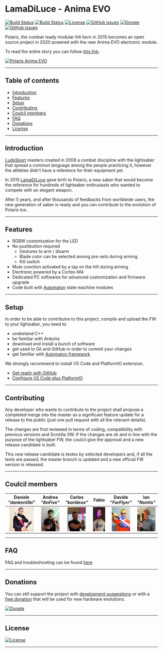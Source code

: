 # LamaDiLuce - Anima EVO
[![Build Status](https://img.shields.io/github/forks/LamaDiLuce/polaris-opencore.svg)](https://github.com/LamaDiLuce/polaris-opencore)
[![Build Status](https://img.shields.io/github/stars/LamaDiLuce/polaris-opencore.svg)](https://github.com/LamaDiLuce/polaris-opencore)
[![License](https://img.shields.io/github/license/LamaDiLuce/polaris-opencore.svg)](https://github.com/LamaDiLuce/polaris-opencore)
[![GitHub issues](https://img.shields.io/github/issues/LamaDiLuce/polaris-opencore)](https://github.com/LamaDiLuce/polaris-opencore/issues)
[![Donate](https://img.shields.io/badge/Donate-PayPal-blue.svg)](https://www.paypal.me/ludosport/)
[![GitHub issues](https://img.shields.io/github/issues/Naereen/StrapDown.js.svg)](https://GitHub.com/Naereen/StrapDown.js/issues/)

Polaris, the combat ready modular hilt born in 2015 becomes an open source project in 2020 powered with the new Anima EVO electronic module.

To read the entire story you can follow [this link](https://www.lamadiluce.it/polaris-evo/).

[![Polaris Anima EVO](https://www.lamadiluce.it/wp-content/uploads/2020/06/FBcover-01-e1596115323936.png)](https://www.lamadiluce.it/polaris-evo/)

---

## Table of contents
- [Introduction](#introduction)
- [Features](#features)
- [Setup](#setup)
- [Contributing](#contributing)
- [Coulcil members](#coulcil-members)
- [FAQ](#faq)
- [Donations](#donations)
- [License](#license)

---

## Introduction
[LudoSport](https://www.ludosport.net/) masters created in 2006 a combat discipline with the lightsaber that spread a common language among the people practicing it, however the athletes didn’t have a reference for their equipment yet.

In 2015 [LamaDiLuce](https://www.lamadiluce.it/) gave birth to Polaris, a new saber that would become the reference for hundreds of lightsaber enthusiasts who wanted to compete with an elegant weapon.

After 5 years, and after thousands of feedbacks from worldwide users, the new generation of saber is ready and you can contribute to the evolution of Polaris too.

---

## Features

- RGBW costomization for the LED
- No pushbutton required
  - Gestures to arm / disarm
  - Blade color can be selected among pre-sets during arming
  - Kill switch
- Mute cunction activated by a tap on the hilt during arming
- Electronic powered by a Cortex-M4
- Dedicated PC softwares for advanced customization and firmware upgrade
- Code built with [Automaton](https://github.com/tinkerspy/Automaton/wiki) state machine modules

---

## Setup
In order to be able to contributre to this project, compile and upload the FW to your lightsaber, you need to:
- undestand C++
- be familiar with Arduino
- download and install a bunch of software
- get used to Git and GitHub in order to commit your changes
- get familiar with [Automaton framework](Documentation/Automaton.md)

We strongly recommend to install VS Code and PlatformIO extension.

- [Get ready with GitHub](Documentation/GIT.md)
- [Configure VS Code plus PlatformIO](Documentation/VSCode-PlatformIO.md)

---

## Contributing
Any developer who wants to contribute to the project shall propose a completed merge into the master as a significant feature update for a release to the public (just one pull request with all the relevant details).

The changes are first reviewed in terms of coding, compatibility with previous versions and Scintilla SW. If the changes are ok and in line with the purpose of the lightsaber FW, the coulcil give the approval and a new release candidate is built.

This new release candidate is testes by selected developers and, if all the tests are passed, the master branch is updated and a new official FW version is released.

---

## Coulcil members
| Daniele *"dankenObi"* | Andrea *"AnFive"* | Carlos *"karldeux"* | Fabio | Davide "*FarFlyer"* | Ian *"Nuntis"* |
| :---: | :---: | :---: | :---: | :---: | :---: |
| <img src="Documentation/Images/Council/Daniele.jpg" alt="Daniele" title="Daniele" height="80"/> | <img src="Documentation/Images/Council/Andrea.jpg" alt="Andrea" title="Andrea" height="80"/> | <img src="Documentation/Images/Council/Carlos.jpg" alt="Carlos" title="Carlos" height="80"/> | <img src="Documentation/Images/Council/Fabio.jpg" alt="Fabio" title="Fabio" height="80"/> |  <img src="Documentation/Images/Council/Davide.jpg" alt="Davide" title="Davide" height="80"/> | <img src="Documentation/Images/Council/Ian.jpg" alt="Ian" title="Ian" height="80"/> |

---

## FAQ
FAQ and troubleshooting can be found [here](Documentation/FAQ.md)

---

## Donations

You can still support the project with [development suggestions](https://bit.ly/Polaris-OpenCore-suggestion) or with a [free donation](https://www.paypal.me/ludosport/) that will be used for new hardware evolutions.

[![Donate](https://img.shields.io/badge/Donate-PayPal-blue.svg)](https://www.paypal.me/ludosport/)

---

## License
[![License](https://img.shields.io/github/license/LamaDiLuce/polaris-opencore.svg)](https://github.com/LamaDiLuce/polaris-opencore)

---